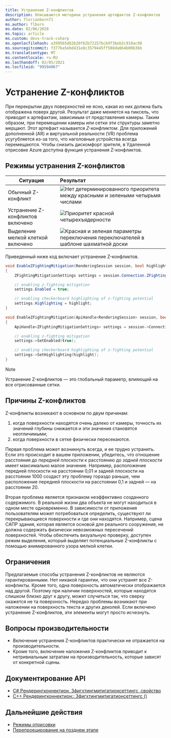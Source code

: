 ```yaml
---
title: Устранение Z-конфликтов
description: Описываются методики устранения артефактов Z-конфликтов
author: florianborn71
ms.author: flborn
ms.date: 02/06/2020
ms.topic: article
ms.custom: devx-track-csharp
ms.openlocfilehash: a399565d62b20f62b72257bcb9f3beb2c910ac98
ms.sourcegitcommit: f377ba5ebd431e8c3579445ff588da664b00b36b
ms.translationtype: MT
ms.contentlocale: ru-RU
ms.lasthandoff: 02/05/2021
ms.locfileid: "99594067"
---
```

# <a name="z-fighting-mitigation"></a>Устранение Z-конфликтов

При перекрытии двух поверхностей не ясно, какая из них должна быть отображена поверх другой. Результат даже меняется на пиксель, что приводит к артефактам, зависимым от представления камеры. Таким образом, при перемещении камеры или сетки эти структуры заметно мерцают. Этот артефакт называется *Z-конфликтом*. Для приложений дополненной (AR) и виртуальной реальности (VR) проблема усугубляется из-за того, что наголовные устройства всегда перемещаются. Чтобы снизить дискомфорт зрителя, в Удаленной отрисовке Azure доступна функция устранения Z-конфликтов.

## <a name="z-fighting-mitigation-modes"></a>Режимы устранения Z-конфликтов

|Ситуация                        | Результат                               |
|---------------------------------|:-------------------------------------|
|Обычный Z-конфликт               |![Нет детерминированного приоритета между красными и зелеными четырьмя числами](./media/zfighting-0.png)|
|Устранение Z-конфликтов включено    |![Приоритет красной четырехъядерности](./media/zfighting-1.png)|
|Выделение мелкой клеткой включено|![Красная и зеленая параметры переключения переключателей в шаблоне шахматной доски](./media/zfighting-2.png)|

Приведенный ниже код включает устранение Z-конфликтов.

```cs
void EnableZFightingMitigation(RenderingSession session, bool highlight)
{
    ZFightingMitigationSettings settings = session.Connection.ZFightingMitigationSettings;

    // enabling z-fighting mitigation
    settings.Enabled = true;

    // enabling checkerboard highlighting of z-fighting potential
    settings.Highlighting = highlight;
}
```

```cpp
void EnableZFightingMitigation(ApiHandle<RenderingSession> session, bool highlight)
{
    ApiHandle<ZFightingMitigationSettings> settings = session->Connection()->GetZFightingMitigationSettings();

    // enabling z-fighting mitigation
    settings->SetEnabled(true);

    // enabling checkerboard highlighting of z-fighting potential
    settings->SetHighlighting(highlight);
}
```

> [!NOTE]
> Устранение Z-конфликтов — это глобальный параметр, влияющий на все отрисованные сетки.

## <a name="reasons-for-z-fighting"></a>Причины Z-конфликтов

Z-конфликты возникают в основном по двум причинам:

1. когда поверхности находятся очень далеко от камеры, точность их значений глубины снижается и эти значения становятся неотличимыми;
1. когда поверхности в сетке физически пересекаются.

Первая проблема может возникнуть всегда, и ее трудно устранить. Если это происходит в вашем приложении, убедитесь, что отношение расстояния до *передней плоскости* к расстоянию до *задней плоскости* имеет максимально малое значение. Например, расположение передней плоскости на расстоянии 0,01 и задней плоскости на расстоянии 1000 создаст эту проблему гораздо раньше, чем расположение передней плоскости на расстоянии 0,1 и задней — на расстоянии 20.

Вторая проблема является признаком неэффективно созданного содержимого. В реальной жизни два объекта не могут находиться в одном месте одновременно. В зависимости от приложения пользователям может потребоваться определить, существуют ли перекрывающиеся поверхности и где они находятся. Например, сцена САПР здания, которая является основой для реального сооружения, не должна содержать физически невозможных пересечений поверхностей. Чтобы обеспечить визуальную проверку, доступен режим выделения, который выделяет потенциальные Z-конфликты с помощью анимированного узора мелкой клетки.

## <a name="limitations"></a>Ограничения

Предлагаемые способы устранения Z-конфликтов не являются гарантированными. Нет никакой гарантии, что они устранят все Z-конфликты. Кроме того, одна поверхность автоматически отображается над другой. Поэтому при наличии поверхностей, которые находятся слишком близко друг к другу, может случиться так, что сверху окажется не та поверхность. Нередко проблемы возникают при наложении на поверхность текста и других деколей. Если включено устранение Z-конфликтов, эти элементы могут просто исчезнуть.

## <a name="performance-considerations"></a>Вопросы производительности

* Включение устранения Z-конфликтов практически не отражается на производительности.
* Кроме того, включение наложения Z-конфликтов приводит к нетривиальным затратам на производительность, которые зависят от конкретной сцены.

## <a name="api-documentation"></a>Документирование API

* [C# Рендерингконнектион. Зфигхтингмитигатионсеттингс, свойство](/dotnet/api/microsoft.azure.remoterendering.renderingconnection.zfightingmitigationsettings)
* [C++ Рендерингконнектион:: Зфигхтингмитигатионсеттингс ()](/cpp/api/remote-rendering/renderingconnection#zfightingmitigationsettings)

## <a name="next-steps"></a>Дальнейшие действия

* [Режимы отрисовки](../../concepts/rendering-modes.md)
* [Перепроецирование на позднем этапе](late-stage-reprojection.md)